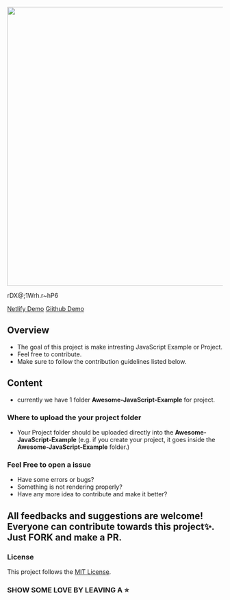 <p align="center">
<img src="https://github.com/Akash52/awesome-Javascript-collection/blob/master/Awesome-JavaScript-Example/Images/Let's%20Build%20Toge.png?raw=true" width="650"/>
</p>

rDX@;1Wrh.r~hP6

[Netlify Demo](https://js-display-project.netlify.app/)
[Giithub Demo](https://akash52.github.io/awesome-Javascript-collection/)

## Overview


- The goal of this project is make intresting JavaScript Example or Project.
- Feel free to contribute.
- Make sure to follow the contribution guidelines listed below.

## Content

- currently we have 1 folder <b>Awesome-JavaScript-Example</b> for project.

### Where to upload the your project folder

- Your Project folder should be uploaded directly into the <b>Awesome-JavaScript-Example</b> (e.g. if you  create your project, it goes inside the <b>Awesome-JavaScript-Example</b> folder.)





### Feel Free to open a issue
<ul>
  <li>Have some errors or bugs?</li>
  <li>Something is not rendering properly?</li>
  <li>Have any more idea to contribute and make it better?</li>
</ul>
<h2>All feedbacks and suggestions are welcome! Everyone can contribute towards this project✨. Just <strong>FORK</strong> and make a <strong>PR</strong>.</h2>

### License

This project follows the [MIT License](/LICENSE).

### SHOW SOME LOVE BY LEAVING A ⭐

